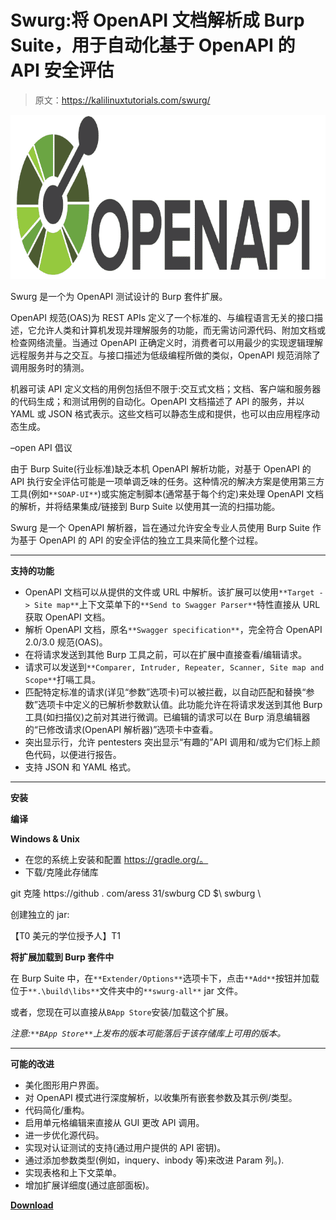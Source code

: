 # Swurg:将 OpenAPI 文档解析成 Burp Suite，用于自动化基于 OpenAPI 的 API 安全评估

> 原文：<https://kalilinuxtutorials.com/swurg/>

[![](img/0349b907d5055a1da2b602fb169a422f.png)](https://blogger.googleusercontent.com/img/a/AVvXsEgGE28TNqrUb0UgZRXM1bL4lB2LZ9AK9DfAHn-gv5S1S7T8VdNKGP8gLqslRrXnFDjXnwyQLI_JZZqdJRbGWrs0EOg3zrM0M7NGylpSP7yhWCj5SngwmC4XArAKZiB69MxI-cpo-CicAwrzzq9cybj_11OMVZpvRaUBNUlXwvzFrcZPBb_6BgCpVYzY=s728)

Swurg 是一个为 OpenAPI 测试设计的 Burp 套件扩展。

OpenAPI 规范(OAS)为 REST APIs 定义了一个标准的、与编程语言无关的接口描述，它允许人类和计算机发现并理解服务的功能，而无需访问源代码、附加文档或检查网络流量。当通过 OpenAPI 正确定义时，消费者可以用最少的实现逻辑理解远程服务并与之交互。与接口描述为低级编程所做的类似，OpenAPI 规范消除了调用服务时的猜测。

机器可读 API 定义文档的用例包括但不限于:交互式文档；文档、客户端和服务器的代码生成；和测试用例的自动化。OpenAPI 文档描述了 API 的服务，并以 YAML 或 JSON 格式表示。这些文档可以静态生成和提供，也可以由应用程序动态生成。

–open API 倡议

由于 Burp Suite(行业标准)缺乏本机 OpenAPI 解析功能，对基于 OpenAPI 的 API 执行安全评估可能是一项单调乏味的任务。这种情况的解决方案是使用第三方工具(例如`**SOAP-UI**`)或实施定制脚本(通常基于每个约定)来处理 OpenAPI 文档的解析，并将结果集成/链接到 Burp Suite 以使用其一流的扫描功能。

Swurg 是一个 OpenAPI 解析器，旨在通过允许安全专业人员使用 Burp Suite 作为基于 OpenAPI 的 API 的安全评估的独立工具来简化整个过程。

* * *

**支持的功能**

*   OpenAPI 文档可以从提供的文件或 URL 中解析。该扩展可以使用`**Target -> Site map**`上下文菜单下的`**Send to Swagger Parser**`特性直接从 URL 获取 OpenAPI 文档。
*   解析 OpenAPI 文档，原名`**Swagger specification**`，完全符合 OpenAPI 2.0/3.0 规范(OAS)。
*   在将请求发送到其他 Burp 工具之前，可以在扩展中直接查看/编辑请求。
*   请求可以发送到`**Comparer, Intruder, Repeater, Scanner, Site map and Scope**`打嗝工具。
*   匹配特定标准的请求(详见“参数”选项卡)可以被拦截，以自动匹配和替换“参数”选项卡中定义的已解析参数默认值。此功能允许在将请求发送到其他 Burp 工具(如扫描仪)之前对其进行微调。已编辑的请求可以在 Burp 消息编辑器的“已修改请求(OpenAPI 解析器)”选项卡中查看。
*   突出显示行，允许 pentesters 突出显示“有趣的”API 调用和/或为它们标上颜色代码，以便进行报告。
*   支持 JSON 和 YAML 格式。

* * *

**安装**

**编译**

**Windows & Unix**

*   在您的系统上安装和配置 https://gradle.org/。
*   下载/克隆此存储库

git 克隆 https://github . com/aress 31/swburg
CD $\ swburg \

创建独立的 jar:

【T0 美元的学位授予人】T1

**将扩展加载到 Burp 套件中**

在 Burp Suite 中，在`**Extender/Options**`选项卡下，点击`**Add**`按钮并加载位于`**.\build\libs**`文件夹中的`**swurg-all**` jar 文件。

或者，您现在可以直接从`BApp Store`安装/加载这个扩展。

*注意:`**BApp Store**`上发布的版本可能落后于该存储库上可用的版本。*

* * *

**可能的改进**

*   美化图形用户界面。
*   对 OpenAPI 模式进行深度解析，以收集所有嵌套参数及其示例/类型。
*   代码简化/重构。
*   启用单元格编辑来直接从 GUI 更改 API 调用。
*   进一步优化源代码。
*   实现对认证测试的支持(通过用户提供的 API 密钥)。
*   通过添加参数类型(例如，inquery、inbody 等)来改进 Param 列。).
*   实现表格和上下文菜单。
*   增加扩展详细度(通过底部面板)。

[**Download**](https://github.com/aress31/swurg)